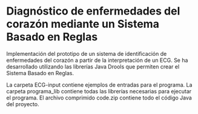 ﻿# Diagnóstico de enfermedades del corazón mediante un Sistema Basado en Reglas
Implementación del prototipo de un sistema de identificación de enfermedades del corazón a partir de la interpretación 
de un ECG. Se ha desarrollado utilizando las librerías Java Drools que permiten crear el Sistema Basado en Reglas. 

La carpeta ECG-input contiene ejemplos de entradas para el programa.
La carpeta programa_lib contiene todas las librerías necesarias para ejecutar el programa.
El archivo comprimido code.zip contiene todo el código Java del proyecto. 

